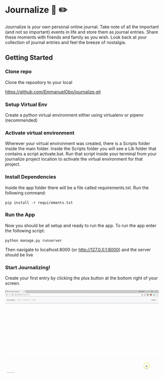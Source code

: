 # Journalize 📒 ✏️

Journalize is your own personal online journal. Take note of all the important (and not so important) events in life and store them as journal entries. Share these moments with friends and family as you wish. Look back at your collection of journal entries and feel the breeze of nostalgia.


## Getting Started

### Clone repo
Clone the repository to your local

https://github.com/EmmanuelObo/journalize.git


### Setup Virtual Env
Create a python virtual environment either using virtualenv or pipenv (recommended)


### Activate virtual environment
Wherever your virtual environment was created, there is a Scripts folder inside the main folder. Inside the Scripts folder you will see a Lib folder that contains a script activate.bat.
Run that script inside your terminal from your journalize project location to activate the virtual environment for that project.

### Install Dependencies
Inside the app folder there will be a file called requirements.txt.
Run the following command:

`pip install -r requirements.txt`

### Run the App
Now you should be all setup and ready to run the app.
To run the app enter the following script:

`python manage.py runserver`

Then navigate to localhost:8000 (or http://127.0.0.1:8000) and the server should be live

### Start Journalizing!
Create your first entry by clicking the plus button at the bottom right of your screen.

![journalize demo](https://github.com/emmanuelobo/journalize/blob/dev/app/static/images/ezgif.com-crop.gif)